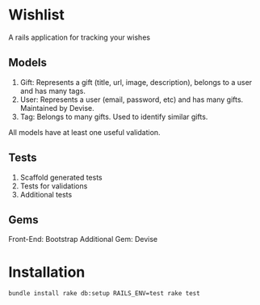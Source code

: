 # Wishlist
A rails application for tracking your wishes

## Models
1. Gift: Represents a gift (title, url, image, description), belongs to a user and has many tags.
2. User: Represents a user (email, password, etc) and has many gifts. Maintained by Devise.
3. Tag: Belongs to many gifts. Used to identify similar gifts.

All models have at least one useful validation.

## Tests
1. Scaffold generated tests
2. Tests for validations
3. Additional tests

## Gems
Front-End: Bootstrap
Additional Gem: Devise

# Installation
`bundle install
rake db:setup RAILS_ENV=test
rake test`